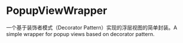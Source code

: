 # PopupViewWrapper
一个基于装饰者模式（Decorator Pattern）实现的浮层视图的简单封装。A simple wrapper for popup views based on decorator pattern.
